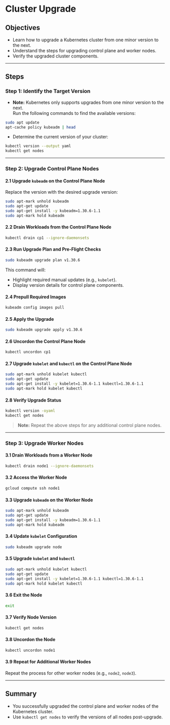 # Cluster Upgrade

## Objectives
- Learn how to upgrade a Kubernetes cluster from one minor version to the next.
- Understand the steps for upgrading control plane and worker nodes.
- Verify the upgraded cluster components.

---

## Steps

### Step 1: Identify the Target Version
- **Note:** Kubernetes only supports upgrades from one minor version to the next.  
Run the following commands to find the available versions:

```bash
sudo apt update
apt-cache policy kubeadm | head
```

- Determine the current version of your cluster:

```bash
kubectl version --output yaml
kubectl get nodes
```

---

### Step 2: Upgrade Control Plane Nodes

#### 2.1 Upgrade `kubeadm` on the Control Plane Node
Replace the version with the desired upgrade version:

```bash
sudo apt-mark unhold kubeadm
sudo apt-get update
sudo apt-get install -y kubeadm=1.30.6-1.1
sudo apt-mark hold kubeadm
```

#### 2.2 Drain Workloads from the Control Plane Node
```bash
kubectl drain cp1 --ignore-daemonsets
```

#### 2.3 Run Upgrade Plan and Pre-Flight Checks
```bash
sudo kubeadm upgrade plan v1.30.6
```
This command will:
- Highlight required manual updates (e.g., `kubelet`).
- Display version details for control plane components.

#### 2.4 Prepull Required Images
```bash
kubeadm config images pull
```

#### 2.5 Apply the Upgrade
```bash
sudo kubeadm upgrade apply v1.30.6
```

#### 2.6 Uncordon the Control Plane Node
```bash
kubectl uncordon cp1
```

#### 2.7 Upgrade `kubelet` and `kubectl` on the Control Plane Node
```bash
sudo apt-mark unhold kubelet kubectl 
sudo apt-get update
sudo apt-get install -y kubelet=1.30.6-1.1 kubectl=1.30.6-1.1
sudo apt-mark hold kubelet kubectl
```

#### 2.8 Verify Upgrade Status
```bash
kubectl version -oyaml
kubectl get nodes
```

> **Note:** Repeat the above steps for any additional control plane nodes.

---

### Step 3: Upgrade Worker Nodes

#### 3.1 Drain Workloads from a Worker Node
```bash
kubectl drain node1 --ignore-daemonsets
```

#### 3.2 Access the Worker Node
```bash
gcloud compute ssh node1
```

#### 3.3 Upgrade `kubeadm` on the Worker Node
```bash
sudo apt-mark unhold kubeadm 
sudo apt-get update
sudo apt-get install -y kubeadm=1.30.6-1.1
sudo apt-mark hold kubeadm
```

#### 3.4 Update `kubelet` Configuration
```bash
sudo kubeadm upgrade node
```

#### 3.5 Upgrade `kubelet` and `kubectl`
```bash
sudo apt-mark unhold kubelet kubectl 
sudo apt-get update
sudo apt-get install -y kubelet=1.30.6-1.1 kubectl=1.30.6-1.1
sudo apt-mark hold kubelet kubectl
```

#### 3.6 Exit the Node
```bash
exit
```

#### 3.7 Verify Node Version
```bash
kubectl get nodes
```

#### 3.8 Uncordon the Node
```bash
kubectl uncordon node1
```

#### 3.9 Repeat for Additional Worker Nodes
Repeat the process for other worker nodes (e.g., `node2`, `node3`).

---

## Summary
- You successfully upgraded the control plane and worker nodes of the Kubernetes cluster.
- Use `kubectl get nodes` to verify the versions of all nodes post-upgrade.
